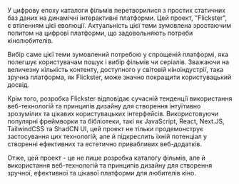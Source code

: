 У цифрову епоху каталоги фільмів перетворилися з простих статичних баз даних на динамічні інтерактивні платформи. Цей проект, "Flickster", є втіленням цієї еволюції. Актуальність цієї теми зумовлена зростаючим попитом на цифрові платформи, що задовольняють потреби кінолюбителів.

Вибір саме цієї теми зумовлений потребою у спрощеній платформі, яка полегшує користувачам пошук і вибір фільмів чи серіалів. Зважаючи на величезну кількість контенту, доступного у світовій кіноіндустрії, така зручна платформа, як Flickster, може значно покращити користувацький досвід.

Крім того, розробка Flickster відповідає сучасній тенденції використання веб-технологій та принципів дизайну для створення інтуїтивно зрозумілих та цікавих користувацьких інтерфейсів. Використовуючи популярні фреймворки та бібліотеки, такі як JavaScript, React, Next.JS, TailwindCSS та ShadCN UI, цей проект не тільки продемонструє застосування цих технологій, але й підкреслить їхній потенціал у створенні ефективних та естетично привабливих веб-додатків.

Отже, цей проект - це не лише розробка каталогу фільмів, але й використання веб-технологій та принципів дизайну для створення зручної, ефективної та цікавої платформи для любителів кіно.
